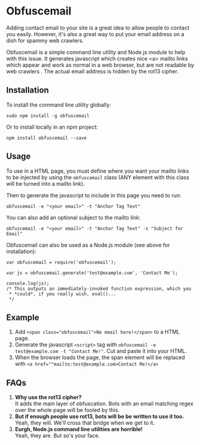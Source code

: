 Obfuscemail
==========

Adding contact email to your site is a great idea to allow people to contact
you easily. However, it's also a great way to put your email address on a dish
for spammy web crawlers.

Obfuscemail is a simple command line utility and Node.js module to help with
this issue. It generates javascript which creates nice \<a\> mailto links which
appear and work as normal in a web browser, but are not readable by web crawlers
. The actual email address is hidden by the rot13 cipher.

## Installation

To install the command line utility globally:

    sudo npm install -g obfuscemail

Or to install locally in an npm project:

    npm install obfuscemail --save

## Usage

To use in a HTML page, you must define where you want your mailto links to be
injected by using the `obfuscemail` class (ANY element with this class will be
turned into a mailto link).

Then to generate the javascript to include in this page you need to run:

    obfuscemail -e "<your email>" -t "Anchor Tag Text"

You can also add an optional subject to the mailto link:

    obfuscemail -e "<your email>" -t "Anchor Tag Text" -s "Subject for Email"

Obfuscemail can also be used as a Node.js module (see above for installation):

    var obfuscemail = require('obfuscemail');

	var js = obfuscemail.generate('test@example.com', 'Contact Me');

  	console.log(js);
  	/* This outputs an immediately-invoked function expression, which you
  	 * *could*, if you really wish, eval()...
  	 */

## Example

1. Add `<span class="obfuscemail">No email here!</span>` to a HTML page.
2. Generate the javascript `<script>` tag with `obfuscemail -e test@example.com
-t "Contact Me!"`. Cut and paste it into your HTML.
3. When the browser loads the page, the span element will be replaced with
`<a href=""mailto:test@example.com>Contact Me!</a>`

## FAQs

1. **Why use the rot13 cipher?**  
It adds the main layer of obfuscation. Bots with an email matching regex over
the whole page will be fooled by this.
2. **But if enough people use rot13, bots will be be written to use it too.**  
Yeah, they will. We'll cross that bridge when we get to it.
3. **Eurgh, Node.js command line utilities are horrible!**  
Yeah, they are. But so's your face.
